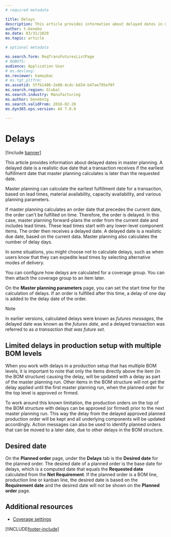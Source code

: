 ```yaml
---
# required metadata

title: Delays
description: This article provides information about delayed dates in master planning. A delayed date is a realistic due date that a transaction receives if the earliest fulfillment date that master planning calculates is later than the requested date.
author: t-benebo
ms.date: 03/31/2020
ms.topic: article

# optional metadata

ms.search.form: ReqTransFuturesListPage
# ROBOTS: 
audience: Application User
# ms.devlang: 
ms.reviewer: kamaybac
# ms.tgt_pltfrm: 
ms.assetid: 5ffb1486-2e08-4cdc-bd34-b47ae795ef0f
ms.search.region: Global
ms.search.industry: Manufacturing
ms.author: benebotg
ms.search.validFrom: 2016-02-28
ms.dyn365.ops.version: AX 7.0.0

---
```


# Delays

[!include [banner](../includes/banner.md)]

This article provides information about delayed dates in master planning. A delayed date is a realistic due date that a transaction receives if the earliest fulfillment date that master planning calculates is later than the requested date.

Master planning can calculate the earliest fulfillment date for a transaction, based on lead times, material availability, capacity availability, and various planning parameters. 

If master planning calculates an order date that precedes the current date, the order can't be fulfilled on time. Therefore, the order is delayed. In this case, master planning forward-plans the order from the current date and includes lead times. These lead times start with any lower-level component items. The order then receives a delayed date. A delayed date is a realistic due date, based on the current data. Master planning also calculates the number of delay days. 

In some situations, you might choose not to calculate delays, such as when users know that they can expedite lead times by selecting alternative modes of delivery. 

You can configure how delays are calculated for a coverage group. You can then attach the coverage group to an item later. 

On the **Master planning parameters** page, you can set the start time for the calculation of delays. If an order is fulfilled after this time, a delay of one day is added to the delay date of the order. 

> [!NOTE]
> In earlier versions, calculated delays were known as *futures messages*, the delayed date was known as the *futures date*, and a delayed transaction was referred to as *a transaction that was future set*.

## Limited delays in production setup with multiple BOM levels
When you work with delays in a production setup that has multiple BOM levels, it is important to note that only the items directly above the item (in the BOM structure) causing the delay, will be updated with a delay as part of the master planning run. Other items in the BOM structure will not get the delay applied until the first master planning run, when the planned order for the top level is approved or firmed. 

To work around this known limitation, the production orders on the top of the BOM structure with delays can be approved (or firmed) prior to the next master planning run. This way the delay from the delayed approved planned production order will be kept and all underlying components will be updated accordingly.
Action messages can also be used to identify planned orders that can be moved to a later date, due to other delays in the BOM structure.

## Desired date

On the **Planned order** page, under the **Delays** tab is the **Desired date** for the planned order. The desired date of a planned order is the base date for delays, which is a computed date that equals the **Requested date** calculated from the **Net Requirement**. If the planned order is a BOM line, production line or kanban line, the desired date is based on the **Requirement date** and the desired date will not be shown on the **Planned order** page.

## Additional resources

- [Coverage settings](coverage-settings.md)


[!INCLUDE[footer-include](../../includes/footer-banner.md)]